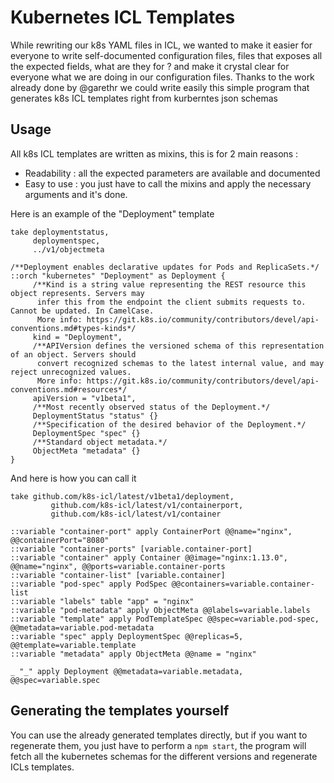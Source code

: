 # Kubernetes ICL Templates
While rewriting our k8s YAML files in ICL, we wanted to make it easier 
for everyone to write self-documented configuration files, files that exposes all the expected fields, what are they for ? and make it crystal clear for everyone what we are doing in our configuration files. 
Thanks to the work already done by @garethr we could write easily this simple program that generates k8s ICL templates right from kurberntes json schemas

## Usage 
All k8s ICL templates are written as mixins, this is for 2 main reasons : 
* Readability : all the expected parameters are available and documented
* Easy to use : you just have to call the mixins and apply the necessary arguments and it's done.

Here is an example of the "Deployment" template

	take deploymentstatus,
	     deploymentspec,
	     ../v1/objectmeta
	
	/**Deployment enables declarative updates for Pods and ReplicaSets.*/
	::orch "kubernetes" "Deployment" as Deployment {
	     /**Kind is a string value representing the REST resource this object represents. Servers may
	      infer this from the endpoint the client submits requests to. Cannot be updated. In CamelCase.
	      More info: https://git.k8s.io/community/contributors/devel/api-conventions.md#types-kinds*/
	     kind = "Deployment",
	     /**APIVersion defines the versioned schema of this representation of an object. Servers should
	      convert recognized schemas to the latest internal value, and may reject unrecognized values.
	      More info: https://git.k8s.io/community/contributors/devel/api-conventions.md#resources*/
	     apiVersion = "v1beta1",
	     /**Most recently observed status of the Deployment.*/
	     DeploymentStatus "status" {}
	     /**Specification of the desired behavior of the Deployment.*/
	     DeploymentSpec "spec" {}
	     /**Standard object metadata.*/
	     ObjectMeta "metadata" {}
	}

And here is how you can call it 

	take github.com/k8s-icl/latest/v1beta1/deployment,
		     github.com/k8s-icl/latest/v1/containerport,
		     github.com/k8s-icl/latest/v1/container
	
	::variable "container-port" apply ContainerPort @@name="nginx", @@containerPort="8080"
	::variable "container-ports" [variable.container-port]
	::variable "container" apply Container @@image="nginx:1.13.0", @@name="nginx", @@ports=variable.container-ports
	::variable "container-list" [variable.container]
	::variable "pod-spec" apply PodSpec @@containers=variable.container-list
	::variable "labels" table "app" = "nginx"
	::variable "pod-metadata" apply ObjectMeta @@labels=variable.labels
	::variable "template" apply PodTemplateSpec @@spec=variable.pod-spec, @@metadata=variable.pod-metadata
	::variable "spec" apply DeploymentSpec @@replicas=5, @@template=variable.template
	::variable "metadata" apply ObjectMeta @@name = "nginx"
	
	_ "_" apply Deployment @@metadata=variable.metadata, @@spec=variable.spec

## Generating the templates yourself
You can use the already generated templates directly, but if you want to regenerate them, you just have to perform a `npm start`, the program will fetch all the kubernetes schemas for the different versions and regenerate ICLs templates.
